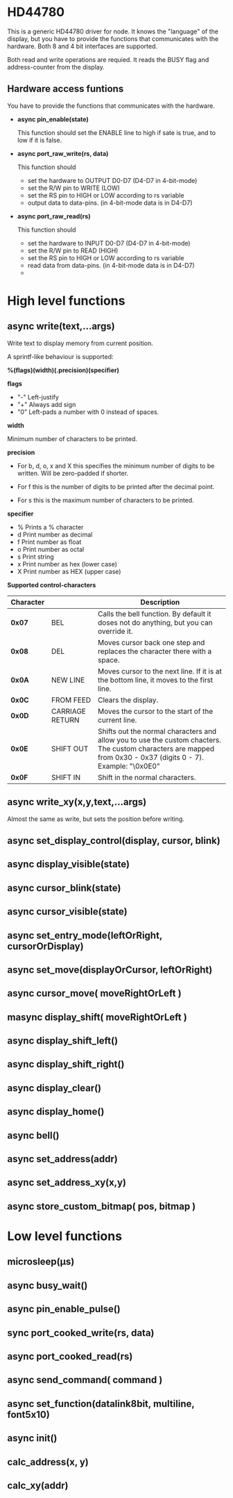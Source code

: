 # HD44780

This is a generic HD44780 driver for node. It knows the "language" of the
display, but you have to provide the functions that communicates with the
hardware. Both 8 and 4 bit interfaces are supported.

Both read and write operations are requied. It reads the BUSY flag and
address-counter from the display.

## Hardware access funtions
You have to provide the functions that communicates with the hardware.

* **async pin_enable(state)**

  This function should set the ENABLE line to high if sate is true, and
  to low if it is false.

* **async port_raw_write(rs, data)**

  This function should
  - set the hardware to OUTPUT D0-D7 (D4-D7 in 4-bit-mode)
  - set the R/W pin to WRITE (LOW)
  - set the RS pin to HIGH or LOW according to rs variable
  - output data to data-pins. (in 4-bit-mode data is in D4-D7)

* **async port_raw_read(rs)**

  This function should
  - set the hardware to INPUT D0-D7 (D4-D7 in 4-bit-mode)
  - set the R/W pin to READ (HIGH)
  - set the RS pin to HIGH or LOW according to rs variable
  - read data from data-pins. (in 4-bit-mode data is in D4-D7)
  - 

High level functions
====================

## async write(text,...args)
 
Write text to display memory from current position.

A sprintf-like behaviour is supported:

**%(flags)(width)(.precision)(specifier)**

**flags**

* "-" Left-justify
* "+" Always add sign
* "0" Left-pads a number with 0 instead of spaces.

**width**

Minimum number of characters to be printed.

**precision**

* For b, d, o, x and X this specifies the minimum number of digits
to be written. Will be zero-padded if shorter.

* For f this is the number of digits to be printed after the decimal
point.

* For s this is the maximum number of characters to be printed.

**specifier**

* % Prints a % character
* d Print number as decimal
* f Print number as float
* o Print number as octal
* s Print string
* x Print number as hex (lower case)
* X Print number as HEX (upper case)

**Supported control-characters**

| Character  |    | Description   |
| ----------| --- |-------------|
| **0x07** | BEL  | Calls the bell function. By default it doses not do anything, but you can override it. |
| **0x08** |  DEL | Moves cursor back one step and replaces the character there with a space. | 
| **0x0A** |  NEW LINE | Moves cursor to the next line. If it is at the bottom line, it moves to the first line. |
| **0x0C** | FROM FEED | Clears the display.|
| **0x0D** | CARRIAGE RETURN | Moves the cursor to the start of the current line.| 
| **0x0E** | SHIFT OUT | Shifts out the normal characters and allow you to use the custom chacters. The custom characters are mapped from 0x30 - 0x37 (digits 0 - 7). Example: "\0x0E0" | 
| **0x0F** | SHIFT IN | Shift in the normal characters.| 

## async write_xy(x,y,text,...args)

Almost the same as write, but sets the position before writing.

## async set_display_control(display, cursor, blink)
## async display_visible(state)
## async cursor_blink(state)
## async cursor_visible(state)
## async set_entry_mode(leftOrRight, cursorOrDisplay)
## async set_move(displayOrCursor, leftOrRight)
## async cursor_move( moveRightOrLeft )
## masync display_shift( moveRightOrLeft )
## async display_shift_left()
## async display_shift_right()
## async display_clear()
## async display_home()
## async bell()


## async set_address(addr)
## async set_address_xy(x,y)
## async store_custom_bitmap( pos, bitmap )

Low level functions
===================

## microsleep(µs)
## async busy_wait()
## async pin_enable_pulse()
## sync port_cooked_write(rs, data)
## async port_cooked_read(rs)
## async send_command( command )
## async set_function(datalink8bit, multiline, font5x10)
## async init()
## calc_address(x, y)
## calc_xy(addr)








